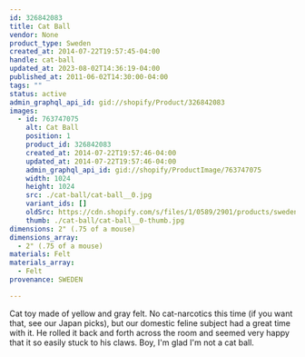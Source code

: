 ```yaml
---
id: 326842083
title: Cat Ball
vendor: None
product_type: Sweden
created_at: 2014-07-22T19:57:45-04:00
handle: cat-ball
updated_at: 2023-08-02T14:36:19-04:00
published_at: 2011-06-02T14:30:00-04:00
tags: ""
status: active
admin_graphql_api_id: gid://shopify/Product/326842083
images:
  - id: 763747075
    alt: Cat Ball
    position: 1
    product_id: 326842083
    created_at: 2014-07-22T19:57:46-04:00
    updated_at: 2014-07-22T19:57:46-04:00
    admin_graphql_api_id: gid://shopify/ProductImage/763747075
    width: 1024
    height: 1024
    src: ./cat-ball/cat-ball__0.jpg
    variant_ids: []
    oldSrc: https://cdn.shopify.com/s/files/1/0589/2901/products/sweden57.jpeg?v=1406073466
    thumb: ./cat-ball/cat-ball__0-thumb.jpg
dimensions: 2" (.75 of a mouse)
dimensions_array:
  - 2" (.75 of a mouse)
materials: Felt
materials_array:
  - Felt
provenance: SWEDEN

---
```


Cat toy made of yellow and gray felt. No cat-narcotics this time (if you want that, see our Japan picks), but our domestic feline subject had a great time with it. He rolled it back and forth across the room and seemed very happy that it so easily stuck to his claws. Boy, I'm glad I'm not a cat ball.